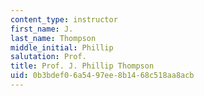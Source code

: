 ```yaml
---
content_type: instructor
first_name: J.
last_name: Thompson
middle_initial: Phillip
salutation: Prof.
title: Prof. J. Phillip Thompson
uid: 0b3bdef0-6a54-97ee-8b14-68c518aa8acb
---
```

